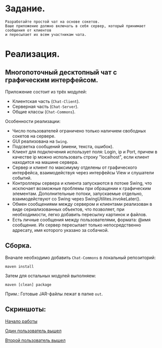# Задание.
```text
Разработайте простой чат на основе сокетов. 
Ваше приложение должно включать в себя сервер, который принимает сообщения от клиентов 
и пересылает их всем участникам чата.
```

# Реализация.

## Многопоточный десктопный чат с графическим интерфейсом.

Приложение состоит из трёх модулей:
- Клиентская часть (`Chat-Client`).
- Серверная часть (`Chat-Server`).
- Общие классы (`Chat-Commons`).


Особенности реализации:
- Число пользователей ограничено только наличием свободных сокетов на сервере.
- GUI реализована на `Swing`.
- Подсветка сообщений (имени, текста, ошибок).
- Клиент для подключения использует поля: Login, ip и Port, причем в качестве ip можно использовать строку "localhost", если клиент находится на машине сервера.
- Сервер и клиент по максимуму отделены от графического интерфейса, взаимодействуя через интерфейсы View и слушатели событий.
- Контроллеры сервера и клиента запускаются в потоке Swing, что исключает возможные проблемы при обращении к графическим элементам. Дополнительные потоки, запускаемые отдельно, взаимодействуют со Swing через SwingUtilites.invokeLater().
- Обмен сообщениями между сервером и клиентами реализован в виде сериализованных объектов, что позволяет, при необходимости, легко добавить пересылку картинок и файлов.
- Есть личные сообщения между пользователями, формата: @имя сообщение. Их сервер пересылает только непосредственно адресату, имя которого указано за собачкой.


## Сборка.

Вначале необходимо добавить `Chat-Commons` в локальный репозиторий:
```shell
maven install
```

Затем для остальных модулей выполняем:
```shell
maven [clean] package
```

Прим.: Готовые JAR-файлы лежат в папке `out`.


## Скриншоты:

[Начало работы](pics/0.png)

[Один пользователь вышел](pics/1.png)

[Второй пользователь вышел](pics/2.png)
